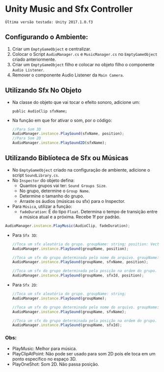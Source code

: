 # Unity Music and Sfx Controller

`Última versão testada: Unity 2017.1.0.f3`

## Configurando o Ambiente:
 1. Criar um `EmptyGameObject` e centralizar.
 2. Colocar o Script `AudioManager.cs` e `MusicManager.cs` no `EmptyGameObject` criado anteriormente.
 3. Criar um `EmptyGameObject` filho e colocar no objeto filho o componente `Audio Listener`.
 4. Remover o componente Audio Listener da `Main Camera`.


## Utilizando Sfx No Objeto
 * Na classe do objeto que vai tocar o efeito sonoro, adicione um:
    ```
    public AudioClip sfxName;
    ```
 * Na função em que for ativar o som, por o código:
    ```Javascript
    //Para Som 3D
    AudioManager.instance.PlaySound(sfxName, position);
    //Para Som 2D
    AudioManager.instance.PlaySound2D(sfxName);
    ``` 

## Utilizando Biblíoteca de Sfx ou Músicas
 * No `EmptyGameObject` criado na configuração de ambiente, adicione o script `SoundLibrary.cs`.
 * No `Inspector` do objeto defina:
    * Quantos grupos vai ter: `Sound Groups Size`.
    * No grupo, determine o `Group Name`.
    * Determine o tamanho do grupo.
    * Arraste os áudios (músicas ou sfx) para o Inspector. 
 * Para `Música`, utilizar a função: 
    * `fadeDuration`: É do tipo `Float`. Determina o tempo de transição entre a música atual e a próxima. Recebe 1f por padrão. 
  ```Javascript
  AudioManager.instance.PlayMusic(AudioClip, fadeDuration);
  ```
 * Para `Sfx 3D`:
    ```Javascript
    //Toca um sfx aleatória do grupo. groupName: string; position: Vector3;
    AudioManager.instance.PlaySound(groupName, position);

    //Toca um sfx do grupo determinada pelo nome do arquivo. groupName: string; sfxName: string; position: Vector3; 
    AudioManager.instance.PlaySound(groupName, sfxName, position);
    
    //Toca um sfx do grupo determinada pela posição na ordem do grupo. groupName: string; sfxId: int; position: Vector3; 
    AudioManager.instance.PlaySound(groupName, sfxId, position);
    ```

 * Para `Sfx 2D`:
    ```Javascript
    //Toca um sfx aleatória do grupo. groupName: string; 
    AudioManager.instance.PlaySound(groupName);

    //Toca um sfx do grupo determinada pelo nome do arquivo. groupName: string; sfxName: string;
    AudioManager.instance.PlaySound(groupName, sfxName);
    
    //Toca um sfx do grupo determinada pela posição na ordem do grupo. groupName: string; sfxId: int;
    AudioManager.instance.PlaySound(groupName, sfxId);
    
    ```

### Obs:
 * PlayMusic: Melhor para música.
 * PlayClipAtPoint: Não pode ser usado para som 2D pois ele toca em um ponto específico no espaço 3D.
 * PlayOneShot: Som 2D. Não passa posição.

